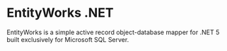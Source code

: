 # EntityWorks .NET
EntityWorks is a simple active record object-database mapper for .NET 5 built exclusively for Microsoft SQL Server.
